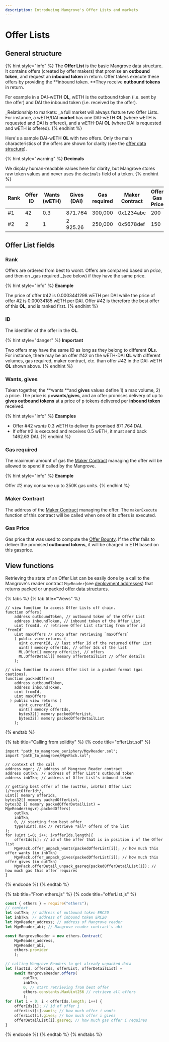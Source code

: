 ```yaml
---
description: Introducing Mangrove's Offer Lists and markets
---
```


# Offer Lists

## General structure

{% hint style="info" %}
The **Offer List** is the basic Mangrove data structure. It contains offers (created by offer makers) that promise an **outbound token**, and request an **inbound token** in return. Offer takers execute these offers by providing the **inbound token. **They receive **outbound tokens** in return.

For example in a DAI-wETH **OL**, wETH is the outbound token (i.e. sent by the offer) and DAI the inbound token (i.e. received by the offer).

_Relationship to markets: _a full market will always feature two Offer Lists. For instance, a wETH/DAI **market** has one DAI-wETH **OL** (where wETH is requested and DAI is offered), and a wETH-DAI **OL** (where DAI is requested and wETH is offered).
{% endhint %}

Here's a sample DAI-wETH **OL** with two offers. Only the main characteristics of the offers are shown for clarity (see the [offer data structure](offer-data-structures.md#mgvlib-offer)).

{% hint style="warning" %}
**Decimals**

We display human-readable values here for clarity, but Mangrove stores raw token values and never uses the `decimals` field of a token.
{% endhint %}

| Rank | Offer ID | Wants (wETH) | Gives (DAI) | Gas required | Maker Contract | Offer Gas Price |
| ---- | -------- | ------------ | ----------- | ------------ | -------------- | --------------- |
| #1   | 42       | 0.3          | 871.764     | 300,000      | 0x1234abc      | 200             |
| #2   | 2        | 1            | 2 925.26    | 250,000      | 0x5678def      | 150             |

## Offer List fields

### Rank

Offers are ordered from best to worst. Offers are compared based on _price_, and then on _gas required _(see below) if they have the same price.

{% hint style="info" %}
**Example**

The price of offer #42 is 0.0003441298 wETH per DAI while the price of offer #2 is 0.00034185 wETH per DAI. Offer #42 is therefore the best offer of this **OL**, and is ranked first.
{% endhint %}

### ID

The identifier of the offer in the **OL**.&#x20;

{% hint style="danger" %}
**Important**

Two offers may have the same ID as long as they belong to different **OL**s. For instance, there may be an offer #42 on the wETH-DAI **OL** with different volumes, gas required, maker contract, etc. than offer #42 in the DAI-wETH **OL** shown above.
{% endhint %}

### Wants, gives

Taken together, the **wants **and **gives** values define 1) a max volume, 2) a price. The price is p=**wants**/**gives**, and an offer promises delivery of up to **gives outbound tokens** at a price of p tokens delivered per **inbound token** received.

{% hint style="info" %}
**Examples**

* Offer #42 _wants_ 0.3 wETH to deliver its promised 871.764 DAI.
* If offer #2 is executed and receives 0.5 wETH, it must send back 1462.63 DAI.
{% endhint %}

### Gas required

The maximum amount of gas the [Maker Contract](../offer-maker/maker-contract.md) managing the offer will be allowed to spend if called by the Mangrove.&#x20;

{% hint style="info" %}
**Example**

Offer #2 may consume up to 250K gas units.
{% endhint %}

### Maker Contract

The address of the [Maker Contract](../offer-maker/maker-contract.md) managing the offer. The `makerExecute` function of this contract will be called when one of its offers is executed.

### Gas Price

Gas price that was used to compute the [Offer Bounty](../offer-maker/offer-bounty.md). If the offer fails to deliver the promised **outbound tokens**, it will be charged in ETH based on this gasprice.

## View functions

Retrieving the state of an Offer List can be easily done by a call to the Mangrove's reader contract `MgvReader`(see [deployment addresses](../meta-topics/deployment-addresses.md)) that returns packed or unpacked [offer data structures](offer-data-structures.md).

{% tabs %}
{% tab title="Views" %}
```solidity
// view function to access Offer Lists off chain.
function offers(
    address outboundToken, // outbound token of the Offer List
    address inboundToken, // inbound token of the Offer List
    uint fromId, // retrieve Offer List starting from offer id `fromId`
    uint maxOffers // stop after retrieving `maxOffers`
    ) public view returns (
      uint currentId, // last offer Id of the returned Offer List
      uint[] memory offerIds, // offer Ids of the list 
      ML.Offer[] memory offerList, // offers
      ML.OfferDetail[] memory offerDetailList // offer details
    );

// view function to access Offer List in a packed format (gas cautious).
function packedOffers(
    address outboundToken,
    address inboundToken,
    uint fromId,
    uint maxOffers
  ) public view returns (
      uint currentId,
      uint[] memory offerIds,
      bytes32[] memory packedOfferList,
      bytes32[] memory packedOfferDetailList
    );
```
{% endtab %}

{% tab title="Calling from solidity" %}
{% code title="offerList.sol" %}
```solidity
import "path_to_mangrove_periphery/MgvReader.sol";
import "path_to_mangrove/MgvPack.sol";

// context of the call
address mgvr; // address of Mangrove Reader contract
address outTkn; // address of Offer List's outbound token
address inbTkn; // address of Offer List's inbound token

// getting best offer of the (outTkn, inbTkn) Offer List
(/*nextOfferId*/, 
uint[] memory offerIds, 
bytes32[] memory packedOfferList, 
bytes32 [] memory packedOfferDetailList) = MgvReader(mgvr).packedOffers(
    outTkn, 
    inbTkn, 
    0, // starting from best offer
    type(uint).max // retrieve *all* offers of the list
);
for (uint i=0; i++; i<offerIds.length){
    offerIds[i]; // id of the offer that is in position i of the Offer list
    MgvPack.offer_unpack_wants(packedOfferList[i]); // how much this offer wants (in inbTkn)
    MgvPack.offer_unpack_gives(packedOfferList[i]); // how much this offer gives (in outTkn)
    MgvPack.offerDetail_unpack_gasreq(packedOfferDetailList[i]); // how much gas this offer requires
}
```
{% endcode %}
{% endtab %}

{% tab title="From ethers.js" %}
{% code title="offerList.js" %}
```javascript
const { ethers } = require("ethers");
// context
let outTkn; // address of outbound token ERC20
let inbTkn; // address of inbound token ERC20
let MgvReader_address; // address of Mangrove reader
let MgvReader_abi; // Mangrove reader contract's abi

const MangroveReader = new ethers.Contract(
    MgvReader_address, 
    MgvReader_abi, 
    ethers.provider
    );

// calling Mangrove Readers to get already unpacked data
let [lastId, offerIds, offerList, offerDetailList] = 
    await MangroveReader.offers(
        outTkn,
        inbTkn, 
        0, // start retrieving from best offer
        ethers.constants.MaxUint256 // retrieve all offers
        );
for (let i = 0; i < offerIds.length; i++) {
    offerIds[i]; // id of offer i
    offerList[i].wants; // how much offer i wants
    offerList[i].gives; // how much offer i gives
    offerDetailList[i].gasreq; // how much gas offer i requires
}
```
{% endcode %}
{% endtab %}
{% endtabs %}
